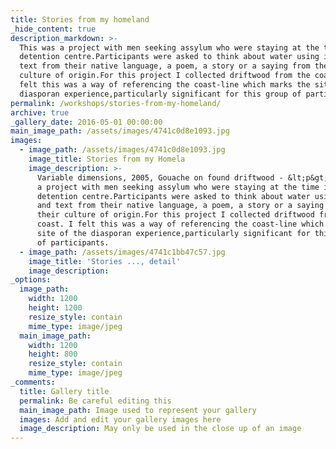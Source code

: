 ```yaml
---
title: Stories from my homeland
_hide_content: true
description_markdown: >-
  This was a project with men seeking assylum who were staying at the time in a
  detention centre.Participants were asked to think about water using images and
  text from their native language, a poem, a story or a saying from their
  culture of origin.For this project I collected driftwood from the coast. I
  felt this was a way of referencing the coast-line which marks the site of the
  diasporan experience,particularly significant for this group of participants..
permalink: /workshops/stories-from-my-homeland/
archive: true
_gallery_date: 2016-05-01 00:00:00
main_image_path: /assets/images/4741c0d8e1093.jpg
images:
  - image_path: /assets/images/4741c0d8e1093.jpg
    image_title: Stories from my Homela
    image_description: >-
      Variable dimensions, 2005, Gouache on found driftwood - &lt;p&gt;This was
      a project with men seeking assylum who were staying at the time in a
      detention centre.Participants were asked to think about water using images
      and text from their native language, a poem, a story or a saying from
      their culture of origin.For this project I collected driftwood from the
      coast. I felt this was a way of referencing the coast-line which marks the
      site of the diasporan experience,particularly significant for this group
      of participants.
  - image_path: /assets/images/4741c1bb47c57.jpg
    image_title: 'Stories ..., detail'
    image_description:
_options:
  image_path:
    width: 1200
    height: 1200
    resize_style: contain
    mime_type: image/jpeg
  main_image_path:
    width: 1200
    height: 800
    resize_style: contain
    mime_type: image/jpeg
_comments:
  title: Gallery title
  permalink: Be careful editing this
  main_image_path: Image used to represent your gallery
  images: Add and edit your gallery images here
  image_description: May only be used in the close up of an image
---
```


